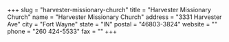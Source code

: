 +++
slug = "harvester-missionary-church"
title = "Harvester Missionary Church"
name = "Harvester Missionary Church"
address = "3331 Harvester Ave"
city = "Fort Wayne"
state = "IN"
postal = "46803-3824"
website = ""
phone = "260 424-5533"
fax = ""
+++
